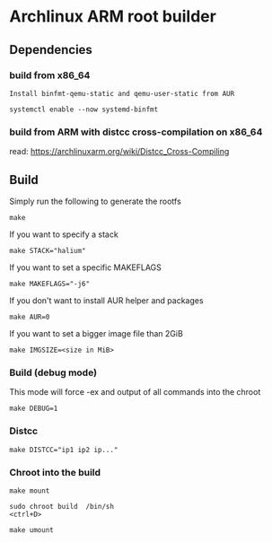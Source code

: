 # Archlinux ARM root builder

## Dependencies

### build from x86_64

```
Install binfmt-qemu-static and qemu-user-static from AUR

systemctl enable --now systemd-binfmt
```

### build from ARM with distcc cross-compilation on x86_64

read: https://archlinuxarm.org/wiki/Distcc_Cross-Compiling

## Build

Simply run the following to generate the rootfs

```
make
```

If you want to specify a stack

```
make STACK="halium"
```

If you want to set a specific MAKEFLAGS

```
make MAKEFLAGS="-j6"
```

If you don't want to install AUR helper and packages

```
make AUR=0
```

If you want to set a bigger image file than 2GiB

```
make IMGSIZE=<size in MiB>
```

### Build (debug mode)

This mode will force -ex and output of all commands into the chroot

```
make DEBUG=1
```

### Distcc

```
make DISTCC="ip1 ip2 ip..."
```

### Chroot into the build

```
make mount

sudo chroot build  /bin/sh
<ctrl+D>

make umount
```

